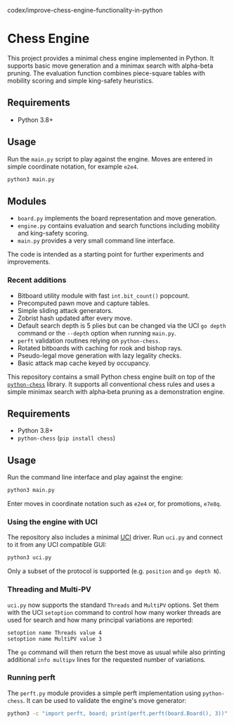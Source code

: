 codex/improve-chess-engine-functionality-in-python
# Chess Engine
This project provides a minimal chess engine implemented in Python. It supports
basic move generation and a minimax search with alpha-beta pruning.
The evaluation function combines piece-square tables with mobility scoring and
simple king-safety heuristics.

## Requirements

* Python 3.8+

## Usage

Run the `main.py` script to play against the engine. Moves are entered in simple
coordinate notation, for example `e2e4`.

```bash
python3 main.py
```

## Modules

- `board.py` implements the board representation and move generation.
- `engine.py` contains evaluation and search functions including mobility and
  king-safety scoring.
- `main.py` provides a very small command line interface.

The code is intended as a starting point for further experiments and
improvements.

### Recent additions

* Bitboard utility module with fast ``int.bit_count()`` popcount.
* Precomputed pawn move and capture tables.
* Simple sliding attack generators.
* Zobrist hash updated after every move.
* Default search depth is 5 plies but can be changed via the UCI `go depth`
  command or the `--depth` option when running `main.py`.
* ``perft`` validation routines relying on ``python-chess``.
* Rotated bitboards with caching for rook and bishop rays.
* Pseudo-legal move generation with lazy legality checks.
* Basic attack map cache keyed by occupancy.

This repository contains a small Python chess engine built on top of the
[`python-chess`](https://python-chess.readthedocs.io/) library.  It supports all
conventional chess rules and uses a simple minimax search with alpha‑beta
pruning as a demonstration engine.

## Requirements

* Python 3.8+
* `python-chess` (`pip install chess`)

## Usage

Run the command line interface and play against the engine:

```bash
python3 main.py
```

Enter moves in coordinate notation such as `e2e4` or, for promotions,
`e7e8q`.

### Using the engine with UCI

The repository also includes a minimal [UCI](https://en.wikipedia.org/wiki/Universal_Chess_Interface)
driver.  Run `uci.py` and connect to it from any UCI compatible GUI:

```bash
python3 uci.py
```

Only a subset of the protocol is supported (e.g. `position` and `go depth N`).

### Threading and Multi-PV

`uci.py` now supports the standard `Threads` and `MultiPV` options. Set them
with the UCI `setoption` command to control how many worker threads are used for
search and how many principal variations are reported:

```text
setoption name Threads value 4
setoption name MultiPV value 3
```

The `go` command will then return the best move as usual while also printing
additional `info multipv` lines for the requested number of variations.

### Running perft

The `perft.py` module provides a simple perft implementation using
`python-chess`. It can be used to validate the engine's move generator:

```bash
python3 -c "import perft, board; print(perft.perft(board.Board(), 3))"
```
